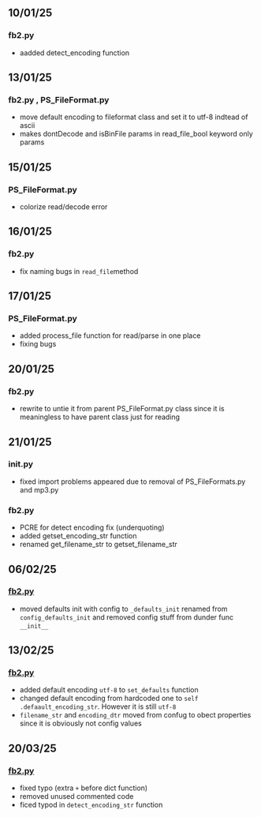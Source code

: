 ## 10/01/25
### fb2.py
- aadded detect_encoding function



## 13/01/25
### fb2.py , PS_FileFormat.py
- move default encoding to fileformat class and set it to utf-8 indtead of ascii
- makes dontDecode and isBinFile params in read_file_bool keyword only params









## 15/01/25
### PS_FileFormat.py
- colorize read/decode error




## 16/01/25
### fb2.py
- fix naming bugs in `read_file`method







## 17/01/25
### PS_FileFormat.py
- added process_file function for read/parse in one place
- fixing bugs






## 20/01/25
### fb2.py
- rewrite to untie it from parent PS_FileFormat.py class since it is meaningless to have parent class just for reading

## 21/01/25
### __init__.py
- fixed import problems appeared due to removal of PS_FileFormats.py and mp3.py



### fb2.py
- PCRE for detect encoding fix (underquoting)
- added getset_encoding_str function
- renamed get_filename_str to getset_filename_str









## 06/02/25
### [fb2.py](fb2.py)
- moved defaults init with config to `_defaults_init` renamed from `config_defaults_init` and removed config stuff from dunder func `__init__`







## 13/02/25
### [fb2.py](fb2.py)
- added default encoding `utf-8` to `set_defaults` function
- changed default encoding from hardcoded one to `self .defaault_encoding_str`. However it is still `utf-8`
- `filename_str` and `encoding_dtr` moved from confug to obect properties since it is obviously not config values

## 20/03/25
### [fb2.py](fb2.py)
- fixed typo (extra `+` before dict function)
- removed unused commented code
- ficed typod in `detect_encoding_str` function